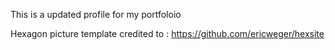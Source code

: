 This is a updated profile for my portfoloio

Hexagon picture template credited to : https://github.com/ericweger/hexsite
